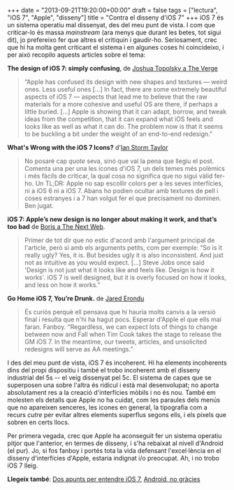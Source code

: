 +++
date = "2013-09-21T19:20:00+00:00"
draft = false
tags = ["lectura", "iOS 7", "Apple", "disseny"]
title = "Contra el disseny d'iOS 7"
+++
iOS 7 és un sistema operatiu mal dissenyat, des del meu punt de vista. I com que criticar-lo és massa *mainstream* (ara menys que durant les betes, tot sigui dit), jo prefereixo fer que altres el critiquin i gaudir-ho. Seriosament, crec que hi ha molta gent criticant el sistema i en algunes coses hi coincideixo, i per això recopilo aquests articles sobre el tema:

**The design of iOS 7: simply confusing**, de [Joshua Topolsky a The Verge](http://www.theverge.com/apple/2013/6/10/4416726/the-design-of-ios-7-simply-confusing)

 > “Apple has confused its design with new shapes and textures — weird ones. Less useful ones [...] In fact, there are some extremely beautiful aspects of iOS 7 — aspects that lead me to believe that the raw materials for a more cohesive and useful OS are there, if perhaps a little buried. [...] Apple is showing that it can adapt, borrow, and tweak ideas from the competition, that it can expand what iOS feels and looks like as well as what it can do. The problem now is that it seems to be buckling a bit under the weight of an end-to-end redesign.”

**What's Wrong with the iOS 7 Icons?** d'[Ian Storm Taylor](http://ianstormtaylor.com/whats-wrong-with-the-ios-7-icons/)

 > No posaré cap *quote* seva, sinó que val la pena que llegiu el post. Comenta una per una les icones d'iOS 7, un dels temes més polèmics i més fàcils de criticar, la qual cosa no significa que no sigui vàlid fer-ho. Un TL;DR: Apple no sap escollir colors per a les seves interfícies, ni a iOS 6 ni a iOS 7. Abans ho podien ocultar amb textures de pell i coses estranyes i a 7 han volgut fer el que precisament no dominen. Ben jugat.

**iOS 7: Apple’s new design is no longer about making it work, and that’s too bad** de [Boris a The Next Web](http://thenextweb.com/apple/2013/06/25/ios-7-apples-new-design-is-no-longer-about-making-it-work-and-thats-too-bad/).

 > Primer de tot dir que no estic d'acord amb l'argument principal de l'article, però sí amb els arguments petits, com per exemple: “So is it really ugly? Yes, it is. But besides ugly it is also inconsistent. And just not as intuitive as you would expect. [...] Steve Jobs once said 'Design is not just what it looks like and feels like. Design is how it works'. iOS 7 is well designed, but it is overly focused on how it looks, and less on how it works.”

**Go Home iOS 7, You’re Drunk.** de [Jared Erondu](http://blog.jarederondu.com/go-home-ios-7-youre-drunk)

 > És curiós perquè ell pensava que hi hauria molts canvis a la versió final i resulta que n'hi ha hagut pocs. Esperar d'Apple el que ells mai faran. Fanboy. “Regardless, we can expect lots of things to change between now and Fall when Tim Cook takes the stage to release the GM iOS 7. In the meantime, our tweets, articles, and unsolicited redesigns will serve as AA meetings.”

I des del meu punt de vista, iOS 7 és incoherent. Hi ha elements incoherents dins del propi dispositiu i també el trobo incoherent amb el disseny industrial del 5s -- el veig dissenyat pel 5c. El sistema de capes que se superposen una sobre l'altra és ridícul i està mal desenvolupat; no aporta absolutament res a la creació d'interfícies mòbils i no és nou. També em molesten els detalls que Apple no ha cuidat, com les paraules dels menús que no apareixen senceres, les icones en general, la tipografia com a recurs *cutre* per evitar altres elements superflus segons ells, i els píxels que sobren en certs llocs. 

Per primera vegada, crec que Apple ha aconseguit fer un sistema operatiu pitjor que l'anterior, en termes de disseny, i s'ha rebaixat al nivell d'Android (el pur). Jo, si fos fanboy i portés tota la vida defensant l'excel·lència en el disseny d'interfícies d'Apple, estaria indignat i/o preocupat. Ah, i no trobo iOS 7 lleig.

**Llegeix també**: [Dos apunts per entendre iOS 7](http://enricllonch.com/post/54335183742/dos-apunts-per-entendre-ios-7), [Android, no gràcies](http://enricllonch.com/post/54944184944/android-no-gracies)